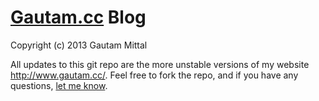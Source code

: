 <a href="http://www.gautam.cc/">Gautam.cc</a> Blog
=========

Copyright (c) 2013 Gautam Mittal

All updates to this git repo are the more unstable versions of my website <a href="http://www.gautam.cc/">http://www.gautam.cc/</a>. Feel free to fork the repo, and if you have any questions, <a href="https://twitter.com/gthinkin/">let me know</a>.
